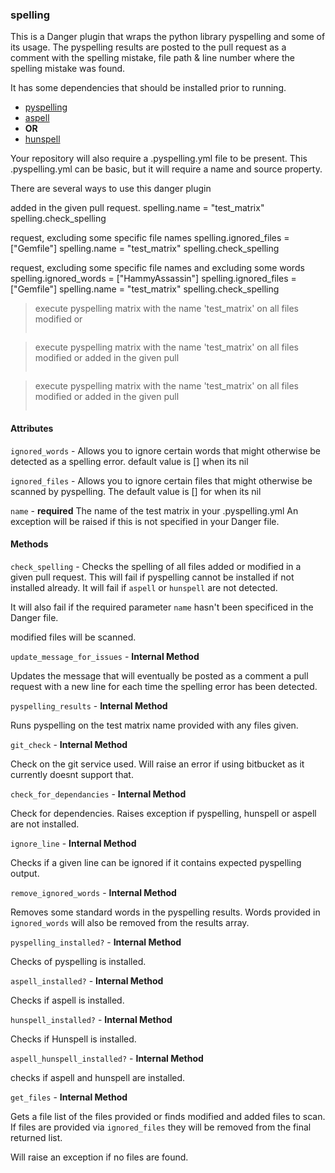 

### spelling

This is a Danger plugin that wraps the python library pyspelling and some of its usage.
The pyspelling results are posted to the pull request as a comment with the spelling mistake, file path &
line number where the spelling mistake was found.

It has some dependencies that should be installed prior to running.

* [pyspelling](https://facelessuser.github.io/pyspelling/)
* [aspell](http://aspell.net)
* **OR**
* [hunspell](http://hunspell.github.io)

Your repository will also require a .pyspelling.yml file to be present. This .pyspelling.yml can be basic,
but it will require a name and source property.

There are several ways to use this danger plugin

added in the given pull request.
         spelling.name = "test_matrix"
         spelling.check_spelling

request, excluding some specific file names
         spelling.ignored_files = ["Gemfile"]
         spelling.name = "test_matrix"
         spelling.check_spelling

request, excluding some specific file names and excluding some words
         spelling.ignored_words = ["HammyAssassin"]
         spelling.ignored_files = ["Gemfile"]
         spelling.name = "test_matrix"
         spelling.check_spelling

<blockquote>execute pyspelling matrix with the name 'test_matrix' on all files modified or
  <pre></pre>
</blockquote>

<blockquote>execute pyspelling matrix with the name 'test_matrix' on all files modified or added in the given pull
  <pre></pre>
</blockquote>

<blockquote>execute pyspelling matrix with the name 'test_matrix' on all files modified or added in the given pull
  <pre></pre>
</blockquote>



#### Attributes

`ignored_words` - Allows you to ignore certain words that might otherwise be detected as a spelling error.
default value is [] when its nil

`ignored_files` - Allows you to ignore certain files that might otherwise be scanned by pyspelling.
The default value is [] for when its nil

`name` - **required** The name of the test matrix in your .pyspelling.yml
An exception will be raised if this is not specified in your Danger file.




#### Methods

`check_spelling` - Checks the spelling of all files added or modified in a given pull request. This will fail if
pyspelling cannot be installed if not installed already. It will fail if `aspell` or `hunspell`
are not detected.

It will also fail if the required parameter `name` hasn't been specificed in the Danger file.


modified files will be scanned.

`update_message_for_issues` - **Internal Method**

Updates the message that will eventually be posted as a comment a pull request with
a new line for each time the spelling error has been detected.

`pyspelling_results` - **Internal Method**

Runs pyspelling on the test matrix name provided with any files given.

`git_check` - **Internal Method**

Check on the git service used. Will raise an error if using bitbucket as it currently doesnt support that.

`check_for_dependancies` - **Internal Method**

Check for dependencies. Raises exception if pyspelling, hunspell or aspell are not installed.

`ignore_line` - **Internal Method**

Checks if a given line can be ignored if it contains expected pyspelling output.

`remove_ignored_words` - **Internal Method**

Removes some standard words in the pyspelling results.
Words provided in `ignored_words` will also be removed from the results array.

`pyspelling_installed?` - **Internal Method**

Checks of pyspelling is installed.

`aspell_installed?` - **Internal Method**

Checks if aspell is installed.

`hunspell_installed?` - **Internal Method**

Checks if Hunspell is installed.

`aspell_hunspell_installed?` - **Internal Method**

checks if aspell and hunspell are installed.

`get_files` - **Internal Method**

Gets a file list of the files provided or finds modified and added files to scan.
If files are provided via `ignored_files` they will be removed from the final returned
list.

Will raise an exception if no files are found.




